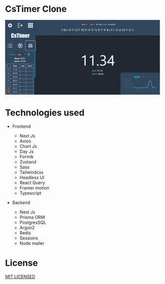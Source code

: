 # CsTimer Clone

![cstimer](./cstimer.png)

# Technologies used

-   Frontend

    -   Next Js
    -   Axios
    -   Chart Js
    -   Day Js
    -   Formik
    -   Zustand
    -   Sass
    -   Tailwindcss
    -   Headless UI
    -   React Query
    -   Framer motion
    -   Typescript

-   Backend
    -   Nest Js
    -   Prisma ORM
    -   PostgresSQL
    -   Argon2
    -   Redis
    -   Sessions
    -   Node mailer

# License

[MIT LICENSED](https://github.com/namanArora1022/cstimer/blob/master/LICENSE)
